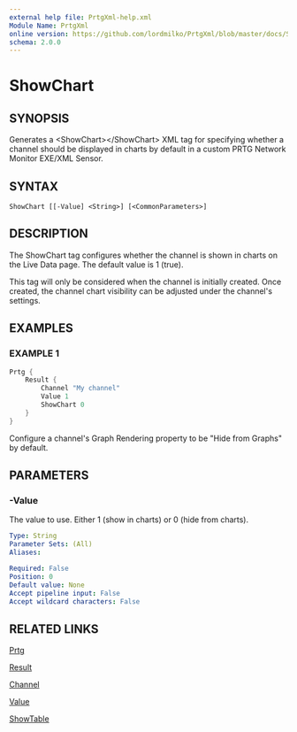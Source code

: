 ```yaml
---
external help file: PrtgXml-help.xml
Module Name: PrtgXml
online version: https://github.com/lordmilko/PrtgXml/blob/master/docs/ShowChart.md
schema: 2.0.0
---
```


# ShowChart

## SYNOPSIS

Generates a \<ShowChart\>\</ShowChart\> XML tag for specifying whether a channel should be displayed in charts by default in a custom PRTG Network Monitor EXE/XML Sensor.

## SYNTAX

```
ShowChart [[-Value] <String>] [<CommonParameters>]
```

## DESCRIPTION

The ShowChart tag configures whether the channel is shown in charts on the Live Data page. The default value is 1 (true).

This tag will only be considered when the channel is initially created. Once created, the channel chart visibility can be adjusted under the channel's settings.

## EXAMPLES

### EXAMPLE 1

```powershell
Prtg {
    Result {
        Channel "My channel"
        Value 1
        ShowChart 0
    }
}
```

Configure a channel's Graph Rendering property to be "Hide from Graphs" by default.

## PARAMETERS

### -Value
The value to use. Either 1 (show in charts) or 0 (hide from charts).

```yaml
Type: String
Parameter Sets: (All)
Aliases:

Required: False
Position: 0
Default value: None
Accept pipeline input: False
Accept wildcard characters: False
```

## RELATED LINKS

[Prtg](Prtg.md)

[Result](Result.md)

[Channel](Channel.md)

[Value](Value.md)

[ShowTable](ShowTable.md)